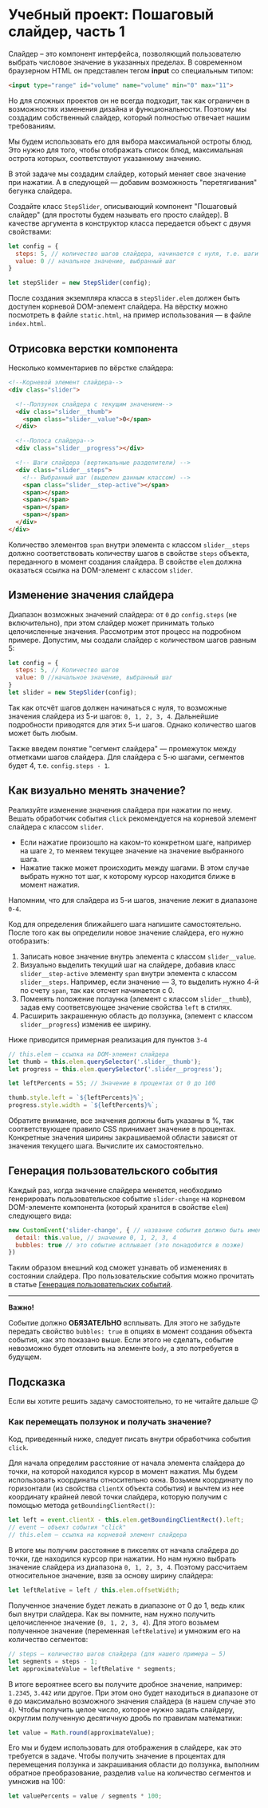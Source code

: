 # Учебный проект: Пошаговый слайдер, часть 1

Слайдер – это компонент интерфейса, позволяющий пользователю выбрать числовое значение в указанных пределах.
В современном браузерном HTML он представлен тегом **input** со специальным типом:

```html
<input type="range" id="volume" name="volume" min="0" max="11">
```

Но для сложных проектов он не всегда подходит, так как ограничен в возможностях изменения дизайна и функциональности.
Поэтому мы создадим собственный слайдер, который полностью отвечает нашим требованиям.

Мы будем использовать его для выбора максимальной остроты блюд.
Это нужно для того, чтобы отображать список блюд, максимальная острота которых, соответствуют указанному значению.

В этой задаче мы создадим слайдер, который меняет свое значение при нажатии.
А в следующей — добавим возможность "перетягивания" бегунка слайдера. 

Создайте класс `StepSlider`, описывающий компонент "Пошаговый слайдер" (для простоты будем называть его просто слайдер).
В качестве аргумента в конструктор класса передается объект с двумя свойствами:

```js
let config = {
  steps: 5, // количество шагов слайдера, начинается с нуля, т.е. шаги в этом случае будут 0-1-2-3-4
  value: 0 // начальное значение, выбранный шаг
}

let stepSlider = new StepSlider(config);
```

После создания экземпляра класса в `stepSlider.elem` должен быть доступен корневой DOM-элемент слайдера.
На вёрстку можно посмотреть в файле `static.html`, на пример использования — в файле `index.html`.

## Отрисовка верстки компонента

Несколько комментариев по вёрстке слайдера:

```html
<!--Корневой элемент слайдера-->
<div class="slider">

  <!--Ползунок слайдера с текущим значением-->
  <div class="slider__thumb">
    <span class="slider__value">0</span>
  </div>

  <!--Полоса слайдера-->
  <div class="slider__progress"></div>

  <!-- Шаги слайдера (вертикальные разделители) -->
  <div class="slider__steps">
    <!-- Выбранный шаг (выделен данным классом) -->
    <span class="slider__step-active"></span>
    <span></span>
    <span></span>
    <span></span>
    <span></span>
  </div>
</div>
```

Количество элементов `span` внутри элемента с классом `slider__steps` должно соответствовать количеству шагов в свойстве `steps` объекта, переданного в момент создания слайдера.
В свойстве `elem` должна оказаться ссылка на DOM-элемент с классом `slider`.

## Изменение значения слайдера

Диапазон возможных значений слайдера: от `0` до `config.steps` (не включительно), при этом слайдер может принимать только целочисленные значения.
Рассмотрим этот процесс на подробном примере.
Допустим, мы создали слайдер c количеством шагов равным 5:

```js
let config = {
  steps: 5, // Количество шагов
  value: 0 //начальное значение, выбранный шаг
}
let slider = new StepSlider(config);
```

Так как отсчёт шагов должен начинаться с нуля, то возможные значения слайдера из 5-и шагов: `0, 1, 2, 3, 4`.
Дальнейшие подробности приводятся для этих 5-и шагов. 
Однако количество шагов может быть любым.

Также введем понятие "сегмент слайдера" — промежуток между отметками шагов слайдера.
Для слайдера с 5-ю шагами, сегментов будет 4, т.е. `config.steps - 1`.

## Как визуально менять значение?

Реализуйте изменение значения слайдера при нажатии по нему.
Вешать обработчик события `click` рекомендуется на корневой элемент слайдера с классом `slider`. 

- Если нажатие произошло на каком-то конкретном шаге, например на шаге `2`, то меняем текущее значение на значение выбранного шага. 
- Нажатие также может происходить между шагами. В этом случае выбрать нужно тот шаг, к которому курсор находится ближе в момент нажатия.

Напомним, что для слайдера из 5-и шагов, значение лежит в диапазоне `0-4`.

Код для определения ближайшего шага напишите самостоятельно.
После того как вы определили новое значение слайдера, его нужно отобразить:

1. Записать новое значение внутрь элемента с классом `slider__value`.
2. Визуально выделить текущий шаг на слайдере, добавив класс `slider__step-active` элементу `span` внутри элемента с классом `slider__steps`. Например, если значение — 3, то выделить нужно 4-й по счету `span`, так как отсчет начинается с 0.
3. Поменять положение ползунка (элемент с классом `slider__thumb`), задав ему соответсвующее значение свойства `left` в стилях.
4. Расширить закрашенную область до ползунка, (элемент с классом `slider__progress`) изменив ее ширину. 

Ниже приводится примерная реализация для пунктов `3-4`

```js
// this.elem — ссылка на DOM-элемент слайдера
let thumb = this.elem.querySelector('.slider__thumb');
let progress = this.elem.querySelector('.slider__progress');

let leftPercents = 55; // Значение в процентах от 0 до 100

thumb.style.left = `${leftPercents}%`;
progress.style.width = `${leftPercents}%`;
```

Обратите внимание, все значения должны быть указаны в %, так соответствующее правило CSS принимает значение в процентах.
Конкретные значения ширины закрашиваемой области зависят от значения текущего шага. 
Вычислите их самостоятельно.

## Генерация пользовательского события

Каждый раз, когда значение слайдера меняется, необходимо генерировать пользовательское событие `slider-change` на корневом DOM-элементе компонента (который хранится в свойстве `elem`) следующего вида:

```js
new CustomEvent('slider-change', { // название события должно быть именно 'slider-change'
  detail: this.value, // значение 0, 1, 2, 3, 4
  bubbles: true // это событие всплывает (это понадобится в позже)
})
```

Таким образом внешний код сможет узнавать об изменениях в состоянии слайдера.
Про пользовательские события можно прочитать в статье [Генерация пользовательских событий](https://learn.javascript.ru/dispatch-events).

***
__Важно!__

Событие должно **ОБЯЗАТЕЛЬНО** всплывать.
Для этого не забудьте передать свойство `bubbles: true` в опциях в момент создания объекта события, как это показано выше.
Если этого не сделать, событие невозможно будет отловить на элементе `body`, а это потребуется в будущем.

## Подсказка

Если вы хотите решить задачу самостоятельно, то не читайте дальше 😉

### Как перемещать ползунок и получать значение?

Код, приведенный ниже, следует писать внутри обработчика события `click`.

Для начала определим расстояние от начала элемента слайдера до точки, на которой находился курсор в момент нажатия.
Мы будем использовать координаты относительно окна.
Возьмем координату по горизонтали (из свойства `clientX` объекта события) и вычтем из нее координату крайней левой точки слайдера, 
которую получим с помощью метода `getBoundingClientRect()`:

```js
let left = event.clientX - this.elem.getBoundingClientRect().left; 
// event — объект события "click"
// this.elem — ссылка на корневой элемент слайдера
```

В итоге мы получим расстояние в пикселях от начала слайдера до точки, где находился курсор при нажатии.
Но нам нужно выбрать значение слайдера из диапазона `0, 1, 2, 3, 4`.
Поэтому рассчитаем относительное значение, взяв за основу ширину слайдера: 

```js
let leftRelative = left / this.elem.offsetWidth;
```
Полученное значение будет лежать в диапазоне от 0 до 1, ведь клик был внутри слайдера.
Как вы помните, нам нужно получить целочисленное значение (`0, 1, 2, 3, 4`).
Для этого возьмем полученное значение (переменная `leftRelative`) и умножим его на количество сегментов:

```js
// steps — количество шагов слайдера (для нашего примера — 5)
let segments = steps - 1;
let approximateValue = leftRelative * segments;
```

В итоге вероятнее всего вы получите дробное значение, например: `1.2345`, `3.442` или другое.
При этом оно будет находиться в диапазоне от `0` до максимально возможного значения слайдера (в нашем случае это `4`).
Чтобы получить целое число, которое нужно задать слайдеру, округлим полученную десятичную дробь по правилам математики:

```js
let value = Math.round(approximateValue);
```

Его мы и будем использовать для отображения в слайдере, как это требуется в задаче.
Чтобы получить значение в процентах для перемещения ползунка и закрашивания области до ползунка, выполним обратное преобразование, разделив `value` на количество сегментов и умножив на 100:

```js
let valuePercents = value / segments * 100;
```
